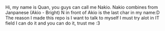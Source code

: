 Hi, my name is Quan, you guys can call me Nakio.
Nakio combines from Janpanese (Akio - Bright)
N in front of Akio is the last char in my name:D
The reason I made this repo is I want to talk to myself I must try alot in IT field
I can do it and you can do it, trust me :3
